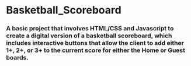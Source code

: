 # Basketball_Scoreboard

### A basic project that involves HTML/CSS and Javascript to create a digital version of a basketball scoreboard, which includes interactive buttons that allow the client to add either 1+, 2+, or 3+ to the current score for either the Home or Guest boards.
